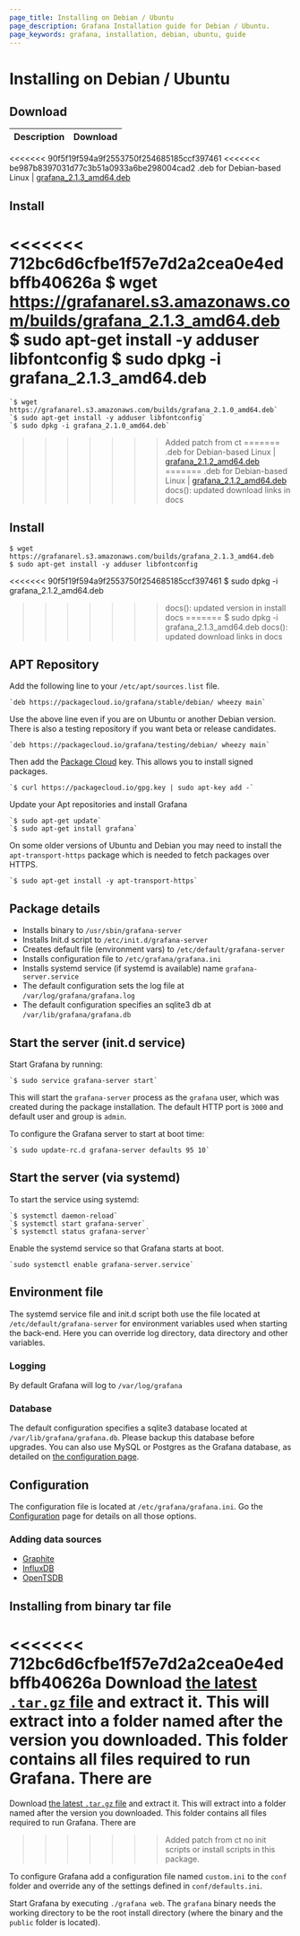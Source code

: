 ```yaml
---
page_title: Installing on Debian / Ubuntu
page_description: Grafana Installation guide for Debian / Ubuntu.
page_keywords: grafana, installation, debian, ubuntu, guide
---
```


# Installing on Debian / Ubuntu

## Download

Description | Download
------------ | -------------
<<<<<<< 90f5f19f594a9f2553750f254685185ccf397461
<<<<<<< be987b8397031d77c3b51a0933a6be298004cad2
.deb for Debian-based Linux | [grafana_2.1.3_amd64.deb](https://grafanarel.s3.amazonaws.com/builds/grafana_2.1.3_amd64.deb)

## Install

<<<<<<< 712bc6d6cfbe1f57e7d2a2cea0e4edbffb40626a
    $ wget https://grafanarel.s3.amazonaws.com/builds/grafana_2.1.3_amd64.deb
    $ sudo apt-get install -y adduser libfontconfig
    $ sudo dpkg -i grafana_2.1.3_amd64.deb
=======
    `$ wget https://grafanarel.s3.amazonaws.com/builds/grafana_2.1.0_amd64.deb`
    `$ sudo apt-get install -y adduser libfontconfig`
    `$ sudo dpkg -i grafana_2.1.0_amd64.deb`
>>>>>>> Added patch from ct
=======
.deb for Debian-based Linux | [grafana_2.1.2_amd64.deb](https://grafanarel.s3.amazonaws.com/builds/grafana_2.1.2_amd64.deb)
=======
.deb for Debian-based Linux | [grafana_2.1.2_amd64.deb](https://grafanarel.s3.amazonaws.com/builds/grafana_2.1.3_amd64.deb)
>>>>>>> docs(): updated download links in docs

## Install

    $ wget https://grafanarel.s3.amazonaws.com/builds/grafana_2.1.3_amd64.deb
    $ sudo apt-get install -y adduser libfontconfig
<<<<<<< 90f5f19f594a9f2553750f254685185ccf397461
    $ sudo dpkg -i grafana_2.1.2_amd64.deb
>>>>>>> docs(): updated version in install docs
=======
    $ sudo dpkg -i grafana_2.1.3_amd64.deb
>>>>>>> docs(): updated download links in docs

## APT Repository

Add the following line to your `/etc/apt/sources.list` file.

    `deb https://packagecloud.io/grafana/stable/debian/ wheezy main`

Use the above line even if you are on Ubuntu or another Debian version.
There is also a testing repository if you want beta or release
candidates.

    `deb https://packagecloud.io/grafana/testing/debian/ wheezy main`

Then add the [Package Cloud](https://packagecloud.io/grafana) key. This
allows you to install signed packages.

    `$ curl https://packagecloud.io/gpg.key | sudo apt-key add -`

Update your Apt repositories and install Grafana

    `$ sudo apt-get update`
    `$ sudo apt-get install grafana`

On some older versions of Ubuntu and Debian you may need to install the
`apt-transport-https` package which is needed to fetch packages over
HTTPS.

    `$ sudo apt-get install -y apt-transport-https`

## Package details

- Installs binary to `/usr/sbin/grafana-server`
- Installs Init.d script to `/etc/init.d/grafana-server`
- Creates default file (environment vars) to `/etc/default/grafana-server`
- Installs configuration file to `/etc/grafana/grafana.ini`
- Installs systemd service (if systemd is available) name `grafana-server.service`
- The default configuration sets the log file at `/var/log/grafana/grafana.log`
- The default configuration specifies an sqlite3 db at `/var/lib/grafana/grafana.db`

## Start the server (init.d service)

Start Grafana by running:

    `$ sudo service grafana-server start`

This will start the `grafana-server` process as the `grafana` user,
which was created during the package installation. The default HTTP port
is `3000` and default user and group is `admin`.

To configure the Grafana server to start at boot time:

    `$ sudo update-rc.d grafana-server defaults 95 10`

## Start the server (via systemd)

To start the service using systemd:

    `$ systemctl daemon-reload`
    `$ systemctl start grafana-server`
    `$ systemctl status grafana-server`

Enable the systemd service so that Grafana starts at boot.

    `sudo systemctl enable grafana-server.service`

## Environment file

The systemd service file and init.d script both use the file located at
`/etc/default/grafana-server` for environment variables used when
starting the back-end. Here you can override log directory, data
directory and other variables.

### Logging

By default Grafana will log to `/var/log/grafana`

### Database

The default configuration specifies a sqlite3 database located at
`/var/lib/grafana/grafana.db`. Please backup this database before
upgrades. You can also use MySQL or Postgres as the Grafana database, as detailed on [the configuration page](configuration.md#database).

## Configuration

The configuration file is located at `/etc/grafana/grafana.ini`.  Go the
[Configuration](/installation/configuration) page for details on all
those options.

### Adding data sources

- [Graphite](../datasources/graphite.md)
- [InfluxDB](../datasources/influxdb.md)
- [OpenTSDB](../datasources/opentsdb.md)

## Installing from binary tar file

<<<<<<< 712bc6d6cfbe1f57e7d2a2cea0e4edbffb40626a
Download [the latest `.tar.gz` file](http://grafana.org/download/builds) and
extract it.  This will extract into a folder named after the version you
downloaded. This folder contains all files required to run Grafana.  There are
=======
Download [the latest `.tar.gz` file](http://grafana.org/download/builds) and 
extract it.  This will extract into a folder named after the version you 
downloaded. This folder contains all files required to run Grafana.  There are 
>>>>>>> Added patch from ct
no init scripts or install scripts in this package.

To configure Grafana add a configuration file named `custom.ini` to the
`conf` folder and override any of the settings defined in
`conf/defaults.ini`.

Start Grafana by executing `./grafana web`. The `grafana` binary needs
the working directory to be the root install directory (where the binary
and the `public` folder is located).


